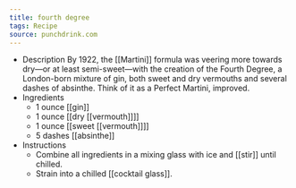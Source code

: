 ```yaml
---
title: fourth degree
tags: Recipe
source: punchdrink.com
---
```


- Description
  By 1922, the [[Martini]] formula was veering more towards dry—or at least semi-sweet—with the creation of the Fourth Degree, a London-born mixture of gin, both sweet and dry vermouths and several dashes of absinthe. Think of it as a Perfect Martini, improved.
- Ingredients
	- 1 ounce [[gin]]
	- 1 ounce [[dry [[vermouth]]]]
	- 1 ounce [[sweet [[vermouth]]]]
	- 5 dashes [[absinthe]]
- Instructions
	- Combine all ingredients in a mixing glass with ice and [[stir]] until chilled.
	- Strain into a chilled [[cocktail glass]].